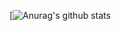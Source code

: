 [![Anurag's github stats](https://github-readme-stats.vercel.app/api?username=denisenyx&count_private=true&show_icons=true&theme=monokai)
 
<!--
**DeniseNyx/DeniseNyx** is a ✨ _special_ ✨ repository because its `README.md` (this file) appears on your GitHub profile.

Here are some ideas to get you started:

- 🔭 I’m currently working on ...
- 🌱 I’m currently learning ...
- 👯 I’m looking to collaborate on ...
- 🤔 I’m looking for help with ...
- 💬 Ask me about ...
- 📫 How to reach me: ...
- 😄 Pronouns: ...
- ⚡ Fun fact: ...
-->

